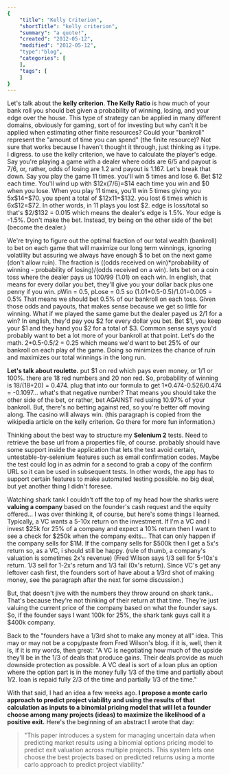 ```yaml
---
{
    "title": "Kelly Criterion",
    "shortTitle": "kelly criterion",
    "summary": "a quote!",
    "created": "2012-05-12",
    "modified": "2012-05-12",
    "type":"blog",
    "categories": [
    ],
    "tags": [
    ]
}
---
```

Let's talk about the **kelly criterion**. **The Kelly Ratio** is how
much of your bank roll you should bet given a probability of winning,
losing, and your edge over the house. This type of strategy can be
applied in many different domains, obviously for gaming, sort of for
investing but why can't it be applied when estimating other finite
resources? Could your "bankroll" represent the "amount of time you can
spend" (the finite resource)? Not sure that works because I haven't
thought it through, just thinking as i type. I digress. to use the kelly
criterion, we have to calculate the player's edge. Say you're playing a
game with a dealer where odds are 6/5 and payout is 7/6, or, rather,
odds of losing are 1.2 and payout is 1.167. Let's break that down. Say
you play the game 11 times. you'll win 5 times and lose 6. Bet \$12 each
time. You'll wind up with \$12x(7/6)=\$14 each time you win and \$0 when
you lose. When you play 11 times, you'll win 5 times giving you
5x\$14=\$70. you spent a total of \$12x11=\$132. you lost 6 times which
is 6x\$12=\$72. In other words, in 11 plays you lost \$2. edge is
loss/total so that's \$2/\$132 = 0.015 which means the dealer's edge is
1.5%. Your edge is -1.5%. Don't make the bet. Instead, try being on the
other side of the bet (become the dealer.)

We're trying to figure out the optimal fraction of our total wealth
(bankroll) to bet on each game that will maximize our long term
winnings, ignoring volatility but assuring we always have enough \$ to
bet on the next game (don't allow ruin). The fraction is ((odds received
on win)\*probability of winning - probability of losing)/(odds received
on a win). lets bet on a coin toss where the dealer pays us 100/99
(1.01) on each win. In english, that means for every dollar you bet,
they'll give you your dollar back plus one penny if you win. pWin = 0.5,
pLose = 0.5 so (1.01\*0.5-0.5)/1.01=0.005 = 0.5% That means we should
bet 0.5% of our bankroll on each toss. Given those odds and payouts,
that makes sense because we get so little for winning. What if we played
the same game but the dealer payed us 2/1 for a win? In english, they'd
pay you \$2 for every dollar you bet. Bet \$1, you keep your \$1 and
they hand you \$2 for a total of \$3. Common sense says you'd probably
want to bet a lot more of your bankroll at that point. Let's do the
math. 2\*0.5-0.5/2 = 0.25 which means we'd want to bet 25% of our
bankroll on each play of the game. Doing so minimizes the chance of ruin
and maximizes our total winnings in the long run.

**Let's talk about roulette.** put \$1 on red which pays even money, or
1/1 or 100%. there are 18 red numbers and 20 non red. So, probability of
winning is 18/(18+20) = 0.474. plug that into our formula to get
1\*0.474-0.526/0.474 = -0.1097... what's that negative number? That
means you should take the other side of the bet, or rather, bet AGAINST
red using 10.97% of your bankroll. But, there's no betting against red,
so you're better off moving along. The casino will always win. (this
paragraph is copied from the wikipedia article on the kelly criterion.
Go there for more fun information.)

Thinking about the best way to structure my **Selenium 2** tests. Need
to retrieve the base url from a properties file, of course. probably
should have some support inside the application that lets the test avoid
certain, untestable-by-selenium features such as email confirmation
codes. Maybe the test could log in as admin for a second to grab a copy
of the confirm URL so it can be used in subsequent tests. In other
words, the app has to support certain features to make automated testing
possible. no big deal, but yet another thing I didn't foresee.

Watching shark tank I couldn't off the top of my head how the sharks
were **valuing a company** based on the founder's cash request and the
equity offered... I was over thinking it, of course, but here's some
things I learned. Typically, a VC wants a 5-10x return on the
investment. If I'm a VC and I invest \$25k for 25% of a company and
expect a 10% return then I want to see a check for \$250k when the
company exits... That can only happen if the company sells for \$1M. If
the company sells for \$500k then I get a 5x's return so, as a VC, i
should still be happy. (rule of thumb, a company's valuation is
sometimes 2x's revenue) (Fred Wilson says 1/3 sell for 5-10x's return.
1/3 sell for 1-2x's return and 1/3 fail (0x's return). Since VC's get
any leftover cash first, the founders sort of have about a 1/3rd shot of
making money, see the paragraph after the next for some discussion.)

But, that doesn't jive with the numbers they throw around on shark
tank.. That's because they're not thinking of their return at that time.
They're just valuing the current price of the company based on what the
founder says. So, if the founder says I want 100k for 25%, the shark
tank guys call it a \$400k company.

Back to the "founders have a 1/3rd shot to make any money at all" idea.
This may or may not be a copy/paste from Fred Wilson's blog. if it is,
well, then it is, if it is my words, then great: "A VC is negotiating
how much of the upside they'll be in the 1/3 of deals that produce
gains. Their deals provide as much downside protection as possible. A VC
deal is sort of a loan plus an option where the option part is in the
money fully 1/3 of the time and partially about 1/2. loan is repaid
fully 2/3 of the time and partially 1/3 of the time."

With that said, I had an idea a few weeks ago. **I propose a monte carlo
approach to predict project viability and using the results of that
calculation as inputs to a binomial pricing model that will let a
founder choose among many projects (ideas) to maximize the likelihood of
a positive exit.** Here's the beginning of an abstract I wrote that day:

> "This paper introduces a system for managing uncertain data when
> predicting market results using a binomial options pricing model to
> predict exit valuation across multiple projects. This system lets one
> choose the best projects based on predicted returns using a monte
> carlo approach to predict project viability."